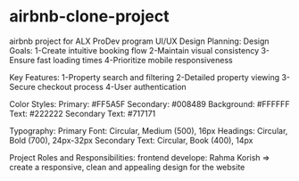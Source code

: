# airbnb-clone-project
airbnb project for ALX ProDev program 
UI/UX Design Planning:
Design Goals:
1-Create intuitive booking flow
2-Maintain visual consistency
3-Ensure fast loading times
4-Prioritize mobile responsiveness

Key Features:
1-Property search and filtering
2-Detailed property viewing
3-Secure checkout process
4-User authentication

Color Styles:
Primary: #FF5A5F
Secondary: #008489
Background: #FFFFFF
Text: #222222
Secondary Text: #717171

Typography:
Primary Font: Circular, Medium (500), 16px
Headings: Circular, Bold (700), 24px-32px
Secondary Text: Circular, Book (400), 14px

Project Roles and Responsibilities:
frontend develope: Rahma Korish => create a responsive, clean and appealing design for the website
